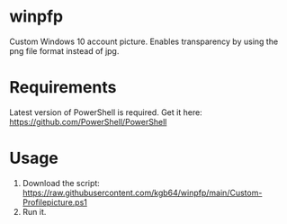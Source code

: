 # winpfp
Custom Windows 10 account picture. Enables transparency by using the png file format instead of jpg.
# Requirements
Latest version of PowerShell is required.
Get it here: https://github.com/PowerShell/PowerShell
# Usage
1. Download the script: https://raw.githubusercontent.com/kgb64/winpfp/main/Custom-Profilepicture.ps1
2. Run it.
